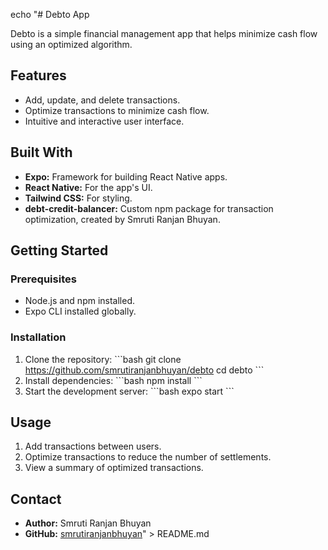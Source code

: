 echo "# Debto App

Debto is a simple financial management app that helps minimize cash flow using an optimized algorithm.

## Features
- Add, update, and delete transactions.
- Optimize transactions to minimize cash flow.
- Intuitive and interactive user interface.

## Built With
- **Expo:** Framework for building React Native apps.
- **React Native:** For the app's UI.
- **Tailwind CSS:** For styling.
- **debt-credit-balancer:** Custom npm package for transaction optimization, created by Smruti Ranjan Bhuyan.

## Getting Started

### Prerequisites
- Node.js and npm installed.
- Expo CLI installed globally.

### Installation
1. Clone the repository:
   \`\`\`bash
   git clone https://github.com/smrutiranjanbhuyan/debto
   cd debto
   \`\`\`
2. Install dependencies:
   \`\`\`bash
   npm install
   \`\`\`
3. Start the development server:
   \`\`\`bash
   expo start
   \`\`\`

## Usage
1. Add transactions between users.
2. Optimize transactions to reduce the number of settlements.
3. View a summary of optimized transactions.


## Contact
- **Author:** Smruti Ranjan Bhuyan
- **GitHub:** [smrutiranjanbhuyan](https://github.com/smrutiranjanbhuyan)" > README.md
